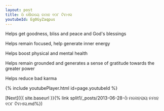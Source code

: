 ```yaml
---
layout: post
title: ଓଁ ଷୋୖରୟେ ନମାହ ୧୦୮ ଟିମଏସ
youtubeId: Eg0GyZaqpus
---
```

 
 
Helps get goodness, bliss and peace and God's blessings
 
Helps remain focused, help generate inner energy 
 
Helps boost physical and mental health 
 
Helps remain grounded and generates a sense of gratitude towards the greater power 
 
Helps reduce bad karma
 
 
 
 


{% include youtubePlayer.html id=page.youtubeId %}
 
[Next]({{ site.baseurl }}{% link  split1/_posts/2013-06-28-ଓଁ ମନୋହରାୟ ନମାହ ୧୦୮ ଟିମଏସ.md%})
 
